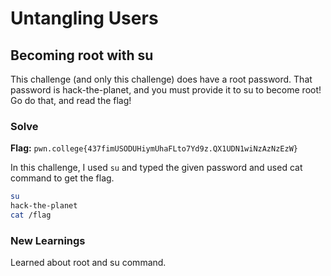 # Untangling Users

## Becoming root with su
This challenge (and only this challenge) does have a root password. That password is hack-the-planet, and you must provide it to su to become root! Go do that, and read the flag!

### Solve
**Flag:** `pwn.college{437fimUSODUHiymUhaFLto7Yd9z.QX1UDN1wiNzAzNzEzW}`

In this challenge, I used ```su``` and typed the given password and used cat command to get the flag.

```bash
su
hack-the-planet
cat /flag
```

### New Learnings
Learned about root and su command.
